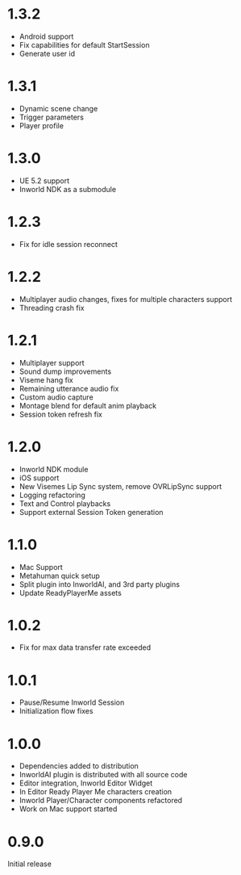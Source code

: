 # 1.3.2
- Android support
- Fix capabilities for default StartSession
- Generate user id

# 1.3.1
- Dynamic scene change
- Trigger parameters
- Player profile

# 1.3.0
- UE 5.2 support
- Inworld NDK as a submodule

# 1.2.3
- Fix for idle session reconnect

# 1.2.2
- Multiplayer audio changes, fixes for multiple characters support
- Threading crash fix

# 1.2.1
- Multiplayer support
- Sound dump improvements
- Viseme hang fix
- Remaining utterance audio fix
- Custom audio capture
- Montage blend for default anim playback
- Session token refresh fix

# 1.2.0
- Inworld NDK module
- iOS support
- New Visemes Lip Sync system, remove OVRLipSync support
- Logging refactoring
- Text and Control playbacks
- Support external Session Token generation

# 1.1.0
- Mac Support
- Metahuman quick setup
- Split plugin into InworldAI, and 3rd party plugins
- Update ReadyPlayerMe assets

# 1.0.2
- Fix for max data transfer rate exceeded

# 1.0.1
- Pause/Resume Inworld Session
- Initialization flow fixes

# 1.0.0
- Dependencies added to distribution
- InworldAI plugin is distributed with all source code
- Editor integration, Inworld Editor Widget
- In Editor Ready Player Me characters creation
- Inworld Player/Character components refactored
- Work on Mac support started

# 0.9.0
Initial release

